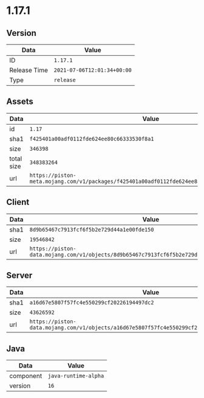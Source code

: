 # 1.17.1

## Version

|**Data**        | **Value**                 |
|----------------|-------------------------|
| ID   | ```1.17.1```   |
| Release Time   | ```2021-07-06T12:01:34+00:00```   |
| Type   | ```release```   |

## Assets

|**Data**        | **Value**                 |
|----------------|-------------------------|
| id   | ```1.17```   |
| sha1   | ```f425401a00adf0112fde624ee80c66333530f8a1```   |
| size   | ```346398```   |
| total size  | ```348383264```  |
| url       | ```https://piston-meta.mojang.com/v1/packages/f425401a00adf0112fde624ee80c66333530f8a1/1.17.json``` |

## Client

|**Data**        | **Value**                 |
|----------------|-------------------------|
| sha1   | ```8d9b65467c7913fcf6f5b2e729d44a1e00fde150```   |
| size   | ```19546842```   |
| url       | ```https://piston-data.mojang.com/v1/objects/8d9b65467c7913fcf6f5b2e729d44a1e00fde150/client.jar``` |

## Server

|**Data**        | **Value**                 |
|----------------|-------------------------|
| sha1   | ```a16d67e5807f57fc4e550299cf20226194497dc2```   |
| size   | ```43626592```   |
| url       | ```https://piston-data.mojang.com/v1/objects/a16d67e5807f57fc4e550299cf20226194497dc2/server.jar``` |

## Java

|**Data**        | **Value**                 |
|----------------|-------------------------|
| component   | ```java-runtime-alpha```   |
| version   | ```16```   |
